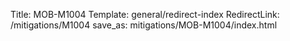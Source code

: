 Title: MOB-M1004
Template: general/redirect-index
RedirectLink: /mitigations/M1004
save_as: mitigations/MOB-M1004/index.html